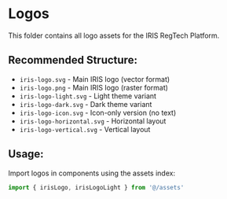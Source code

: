 # Logos

This folder contains all logo assets for the IRIS RegTech Platform.

## Recommended Structure:
- `iris-logo.svg` - Main IRIS logo (vector format)
- `iris-logo.png` - Main IRIS logo (raster format)
- `iris-logo-light.svg` - Light theme variant
- `iris-logo-dark.svg` - Dark theme variant
- `iris-logo-icon.svg` - Icon-only version (no text)
- `iris-logo-horizontal.svg` - Horizontal layout
- `iris-logo-vertical.svg` - Vertical layout

## Usage:
Import logos in components using the assets index:
```typescript
import { irisLogo, irisLogoLight } from '@/assets'
```